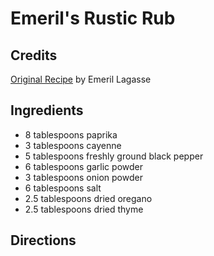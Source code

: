 # Emeril's Rustic Rub 

## Credits

[Original Recipe](http://www.emerils.com/recipedb/recipepull.php?id=1266 "http://www.emerils.com/recipedb/recipepull.php?id=1266") by Emeril Lagasse

## Ingredients

- 8 tablespoons paprika
- 3 tablespoons cayenne
- 5 tablespoons freshly ground black pepper
- 6 tablespoons garlic powder
- 3 tablespoons onion powder
- 6 tablespoons salt
- 2.5 tablespoons dried oregano
- 2.5 tablespoons dried thyme

## Directions

